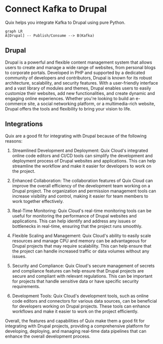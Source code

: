 # Connect Kafka to Drupal

Quix helps you integrate Kafka to Drupal using pure Python.

```mermaid
graph LR
A[Drupal] -- Publish/Consume --> B(Kafka)
```

## Drupal

Drupal is a powerful and flexible content management system that allows users to create and manage a wide range of websites, from personal blogs to corporate portals. Developed in PHP and supported by a dedicated community of developers and contributors, Drupal is known for its robust architecture, scalability, and security features. With a user-friendly interface and a vast library of modules and themes, Drupal enables users to easily customize their websites, add new functionalities, and create dynamic and engaging online experiences. Whether you're looking to build an e-commerce site, a social networking platform, or a multimedia-rich website, Drupal offers the tools and flexibility to bring your vision to life.

## Integrations

Quix are a good fit for integrating with Drupal because of the following reasons:

1. Streamlined Development and Deployment: Quix Cloud's integrated online code editors and CI/CD tools can simplify the development and deployment process of Drupal websites and applications. This can help streamline the workflow and make it easier for developers to work on the project.

2. Enhanced Collaboration: The collaboration features of Quix Cloud can improve the overall efficiency of the development team working on a Drupal project. The organization and permission management tools can increase visibility and control, making it easier for team members to work together effectively.

3. Real-Time Monitoring: Quix Cloud's real-time monitoring tools can be useful for monitoring the performance of Drupal websites and applications. This can help identify and address any issues or bottlenecks in real-time, ensuring that the project runs smoothly.

4. Flexible Scaling and Management: Quix Cloud's ability to easily scale resources and manage CPU and memory can be advantageous for Drupal projects that may require scalability. This can help ensure that the project can handle increased traffic or data volumes without any issues.

5. Security and Compliance: Quix Cloud's secure management of secrets and compliance features can help ensure that Drupal projects are secure and compliant with relevant regulations. This can be important for projects that handle sensitive data or have specific security requirements.

6. Development Tools: Quix Cloud's development tools, such as online code editors and connectors for various data sources, can be beneficial for developers working on Drupal projects. These tools can enhance workflows and make it easier to work on the project efficiently.

Overall, the features and capabilities of Quix make them a good fit for integrating with Drupal projects, providing a comprehensive platform for developing, deploying, and managing real-time data pipelines that can enhance the overall development process.

